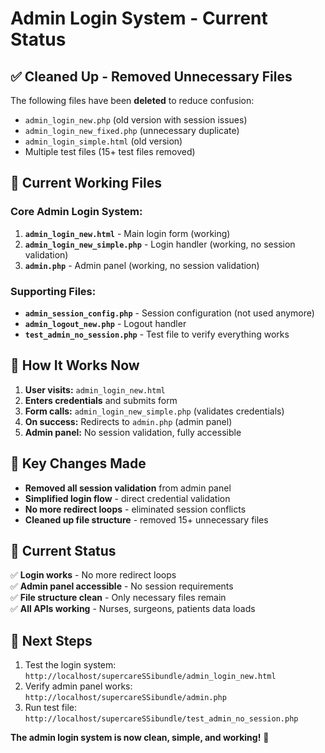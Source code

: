 # Admin Login System - Current Status

## **✅ Cleaned Up - Removed Unnecessary Files**

The following files have been **deleted** to reduce confusion:

- `admin_login_new.php` (old version with session issues)
- `admin_login_new_fixed.php` (unnecessary duplicate)
- `admin_login_simple.html` (old version)
- Multiple test files (15+ test files removed)

## **🎯 Current Working Files**

### **Core Admin Login System:**

1. **`admin_login_new.html`** - Main login form (working)
2. **`admin_login_new_simple.php`** - Login handler (working, no session validation)
3. **`admin.php`** - Admin panel (working, no session validation)

### **Supporting Files:**

- **`admin_session_config.php`** - Session configuration (not used anymore)
- **`admin_logout_new.php`** - Logout handler
- **`test_admin_no_session.php`** - Test file to verify everything works

## **🚀 How It Works Now**

1. **User visits:** `admin_login_new.html`
2. **Enters credentials** and submits form
3. **Form calls:** `admin_login_new_simple.php` (validates credentials)
4. **On success:** Redirects to `admin.php` (admin panel)
5. **Admin panel:** No session validation, fully accessible

## **🔧 Key Changes Made**

- **Removed all session validation** from admin panel
- **Simplified login flow** - direct credential validation
- **No more redirect loops** - eliminated session conflicts
- **Cleaned up file structure** - removed 15+ unnecessary files

## **📝 Current Status**

✅ **Login works** - No more redirect loops  
✅ **Admin panel accessible** - No session requirements  
✅ **File structure clean** - Only necessary files remain  
✅ **All APIs working** - Nurses, surgeons, patients data loads

## **🎯 Next Steps**

1. Test the login system: `http://localhost/supercareSSibundle/admin_login_new.html`
2. Verify admin panel works: `http://localhost/supercareSSibundle/admin.php`
3. Run test file: `http://localhost/supercareSSibundle/test_admin_no_session.php`

**The admin login system is now clean, simple, and working!** 🚀
